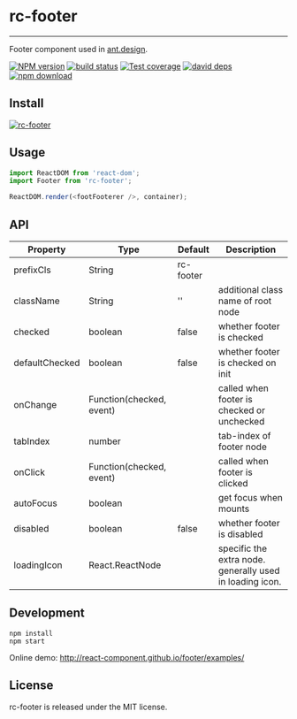 # rc-footer

---

Footer component used in [ant.design](https://ant.design).

[![NPM version][npm-image]][npm-url]
[![build status][travis-image]][travis-url]
[![Test coverage][coveralls-image]][coveralls-url]
[![david deps][david-image]][david-url]
[![npm download][download-image]][download-url]

[npm-image]: http://img.shields.io/npm/v/rc-footer.svg?style=flat-square
[npm-url]: http://npmjs.org/package/rc-footer
[travis-image]: https://img.shields.io/travis/react-component/footer.svg?style=flat-square
[travis-url]: https://travis-ci.org/react-component/footer
[coveralls-image]: https://img.shields.io/coveralls/react-component/footer.svg?style=flat-square
[coveralls-url]: https://coveralls.io/r/react-component/footer?branch=master
[david-image]: https://david-dm.org/react-component/footer/status.svg?style=flat-square
[david-url]: https://david-dm.org/react-component/footer
[download-image]: https://img.shields.io/npm/dm/rc-footer.svg?style=flat-square
[download-url]: https://npmjs.org/package/rc-footer

## Install

[![rc-footer](https://nodei.co/npm/rc-footer.png)](https://npmjs.org/package/rc-footer)

## Usage

```js
import ReactDOM from 'react-dom';
import Footer from 'rc-footer';

ReactDOM.render(<footFooterer />, container);
```

## API

| Property       | Type                     | Default   | Description                                              |
| -------------- | ------------------------ | --------- | -------------------------------------------------------- |
| prefixCls      | String                   | rc-footer |                                                          |
| className      | String                   | ''        | additional class name of root node                       |
| checked        | boolean                  | false     | whether footer is checked                                |
| defaultChecked | boolean                  | false     | whether footer is checked on init                        |
| onChange       | Function(checked, event) |           | called when footer is checked or unchecked               |
| tabIndex       | number                   |           | tab-index of footer node                                 |
| onClick        | Function(checked, event) |           | called when footer is clicked                            |
| autoFocus      | boolean                  |           | get focus when mounts                                    |
| disabled       | boolean                  | false     | whether footer is disabled                               |
| loadingIcon    | React.ReactNode          |           | specific the extra node. generally used in loading icon. |

## Development

```
npm install
npm start
```

Online demo: http://react-component.github.io/footer/examples/

## License

rc-footer is released under the MIT license.
